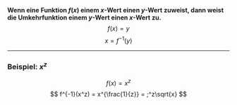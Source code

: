 **Wenn eine Funktion $f(x)$ einem $x$-Wert einen $y$-Wert zuweist, dann weist die Umkehrfunktion einem $y$-Wert einen $x$-Wert zu.**
$$
f(x) = y
$$
$$
x = f^{-1}(y)
$$

---

### Beispiel: $x^z$

$$f(x) = x^z$$
$$
f^{-1}(x^z) = x^{\frac{1}{z}} = ;^z\sqrt{x}
$$
